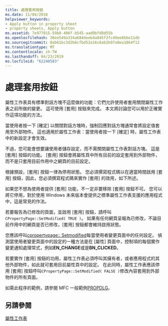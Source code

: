 ```yaml
---
title: 處理套用按鈕
ms.date: 11/04/2016
helpviewer_keywords:
- Apply button in property sheet
- property sheets, Apply button
ms.assetid: 7e977015-59b8-406f-b545-aad0bfd8d55b
ms.openlocfilehash: 30ee549a334a684deeb4a845f2fc49ee8bbe11db
ms.sourcegitcommit: 0ab61bc3d2b6cfbd52a16c6ab2b97a8ea1864f12
ms.translationtype: MT
ms.contentlocale: zh-TW
ms.lasthandoff: 04/23/2019
ms.locfileid: "62240583"
---
```

# <a name="handling-the-apply-button"></a>處理套用按鈕

屬性工作表具有標準對話方塊不這麼做的功能：它們允許使用者套用關閉屬性工作表之前所做的變更。 這可使用 [套用] 按鈕來完成。 本文將討論您可以用於正確實作這項功能的方法。

當使用者按一下 [確定] 以關閉對話方塊時，強制回應對話方塊通常會將設定值套用至外部物件。 這也適用於屬性工作表：當使用者按一下 [確定] 時，屬性工作表中的新設定才會生效。

不過，您可能會想要讓使用者儲存設定，而不需關閉屬性工作表對話方塊。 這是 [套用] 按鈕的功能。 [套用] 按鈕會將屬性頁中所有目前的設定套用到外部物件，而不是只套用目前作用中之網頁的目前設定。

根據預設，[套用] 按鈕一律為停用狀態。 您必須撰寫程式碼以在適當時間啟用 [套用] 按鈕，因此，您必須撰寫程式碼來實作 [套用] 的效用，如下所述。

如果您不想為使用者提供 [套用] 功能，不一定非要移除 [套用] 按鈕不可。 您可以將它停用，對於使用 Windows 未來版本會提供之標準屬性工作表支援的應用程式中，這是常見的作法。

若要報告為已修改的頁面，並啟用 [套用] 按鈕，請呼叫`CPropertyPage::SetModified( TRUE )`。 如果有任何網頁呈報為已修改，不論目前作用中的網頁是否已修改，[套用] 按鈕都會維持啟用狀態。

您應該呼叫[cpropertypage:: Setmodified](../mfc/reference/cpropertypage-class.md#setmodified)每當使用者變更頁面中的任何設定。 偵測當使用者變更頁面中的設定的一種方法是在 [屬性] 頁面中，控制項的每個實作變更通知處理常式，例如**EN_CHANGE**或是**BN_CLICKED**。

若要實作 [套用] 按鈕的功用，屬性工作表必須呼叫其擁有者，或者應用程式的其他外部物件，如此就可套用目前屬性頁中的設定。 在此同時，屬性工作表應該停用 [套用] 按鈕呼叫`CPropertyPage::SetModified( FALSE )`修改內容套用到外部物件的所有頁面。

如需此程序的範例，請參閱 MFC 一般範例[PROPDLG](../overview/visual-cpp-samples.md)。

## <a name="see-also"></a>另請參閱

[屬性工作表](../mfc/property-sheets-mfc.md)
